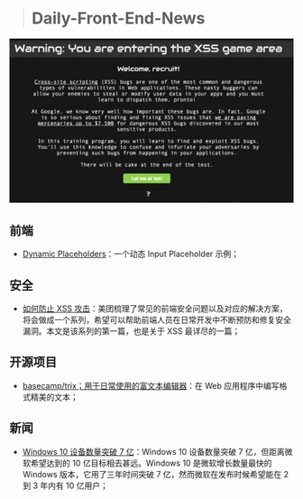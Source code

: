 > # Daily-Front-End-News

[![cover][img]][link]

[img]: https://github.com/fengshangwuqi/Daily-Front-End-News/blob/master/history/2018/09/27/cover.jpg "如何防止XSS攻击"
[link]: https://tech.meituan.com/fe_security.html

## 前端

- [Dynamic Placeholders](https://codepen.io/joelewis/pen/ePOrmV)：一个动态 Input Placeholder 示例；

## 安全

- [如何防止 XSS 攻击](https://tech.meituan.com/fe_security.html)：美团梳理了常见的前端安全问题以及对应的解决方案，将会做成一个系列，希望可以帮助前端人员在日常开发中不断预防和修复安全漏洞。本文是该系列的第一篇，也是关于 XSS 最详尽的一篇；

## 开源项目

- [basecamp/trix；用于日常使用的富文本编辑器](https://github.com/basecamp/trix)：在 Web 应用程序中编写格式精美的文本；

## 新闻

- [Windows 10 设备数量突破 7 亿](https://www.neowin.net/news/microsoft-finally-confirms-that-windows-10-is-installed-on-700-million-devices)：Windows 10 设备数量突破 7 亿，但距离微软希望达到的 10 亿目标相去甚远。Windows 10 是微软增长数量最快的 Windows 版本，它用了三年时间突破 7 亿，然而微软在发布时候希望能在 2 到 3 年内有 10 亿用户；
